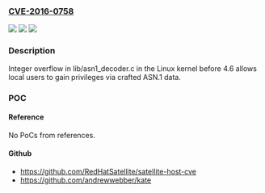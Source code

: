 ### [CVE-2016-0758](https://cve.mitre.org/cgi-bin/cvename.cgi?name=CVE-2016-0758)
![](https://img.shields.io/static/v1?label=Product&message=n%2Fa&color=blue)
![](https://img.shields.io/static/v1?label=Version&message=n%2Fa&color=blue)
![](https://img.shields.io/static/v1?label=Vulnerability&message=n%2Fa&color=brighgreen)

### Description

Integer overflow in lib/asn1_decoder.c in the Linux kernel before 4.6 allows local users to gain privileges via crafted ASN.1 data.

### POC

#### Reference
No PoCs from references.

#### Github
- https://github.com/RedHatSatellite/satellite-host-cve
- https://github.com/andrewwebber/kate


